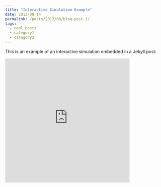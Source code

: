 ```yaml
---
title: "Interactive Simulation Example"
date: 2012-08-14
permalink: /posts/2012/08/blog-post-1/
tags:
  - cool posts
  - category1
  - category2
---
```


This is an example of an interactive simulation embedded in a Jekyll post:

<iframe src="https://antoniosgeme.github.io/sketch.html" width="400" height="400" frameborder="0"></iframe>
